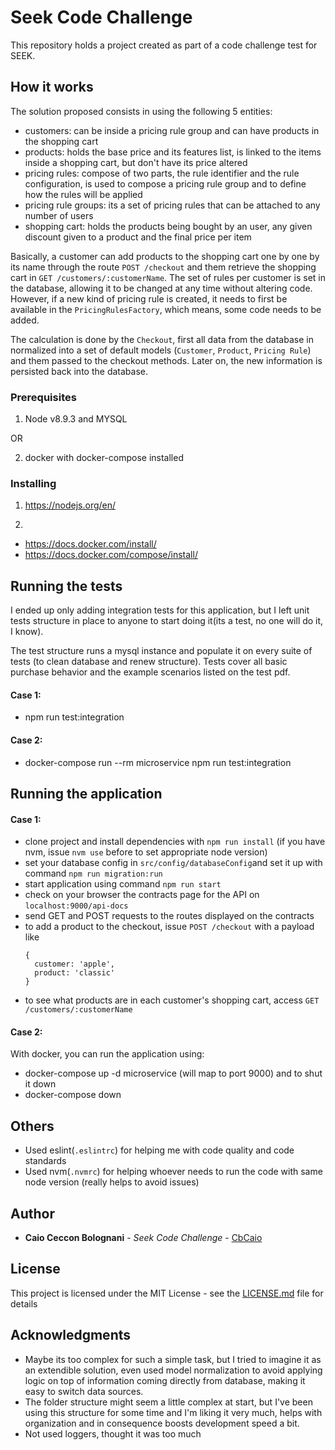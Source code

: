 # Seek Code Challenge

This repository holds a project created as part of a code challenge test for SEEK.

## How it works

The solution proposed consists in using the following 5 entities: 

- customers: can be inside a pricing rule group and can have products in the shopping cart
- products: holds the base price and its features list, is linked to the items inside a shopping cart, but don't have its price altered
- pricing rules: compose of two parts, the rule identifier and the rule configuration, is used to compose a pricing rule group and to define how the rules will be applied
- pricing rule groups: its a set of pricing rules that can be attached to any number of users
- shopping cart: holds the products being bought by an user, any given discount given to a product and the final price per item

Basically, a customer can add products to the shopping cart one by one by its name through the route `POST /checkout` and them retrieve the shopping cart in `GET /customers/:customerName`. The set of rules per customer is set in the database, allowing it to be changed at any time without altering code. However, if a new kind of pricing rule is created, it needs to first be available in the `PricingRulesFactory`, which means, some code needs to be added.

The calculation is done by the `Checkout`, first all data from the database in normalized into a set of default models (`Customer`, `Product`, `Pricing Rule`) and them passed to the checkout methods. Later on, the new information is persisted back into the database.  

### Prerequisites

1. Node v8.9.3 and MYSQL 

OR

2. docker with docker-compose installed

### Installing

1. https://nodejs.org/en/

2. 
  - https://docs.docker.com/install/
  - https://docs.docker.com/compose/install/

## Running the tests

I ended up only adding integration tests for this application, but I left unit tests structure in place to anyone to start doing it(its a test, no one will do it, I know). 

The test structure runs a mysql instance and populate it on every suite of tests (to clean database and renew structure). Tests cover all basic purchase behavior and the example scenarios listed on the test pdf. 

#### Case 1:
- npm run test:integration

#### Case 2:
- docker-compose run --rm microservice npm run test:integration

## Running the application

#### Case 1:

- clone project and install dependencies with `npm run install` (if you have nvm, issue `nvm use` before to set appropriate node version)
- set your database config in `src/config/databaseConfig`and set it up with command `npm run migration:run` 
- start application using command `npm run start`
- check on your browser the contracts page for the API on `localhost:9000/api-docs`
- send GET and POST requests to the routes displayed on the contracts
- to add a product to the checkout, issue `POST /checkout` with a payload like
  ```
  {
    customer: 'apple',
    product: 'classic'
  }
  ```
- to see what products are in each customer's shopping cart, access `GET /customers/:customerName`


#### Case 2:

With docker, you can run the application using:
- docker-compose up -d microservice (will map to port 9000)
and to shut it down
- docker-compose down

## Others

- Used eslint(`.eslintrc`) for helping me with code quality and code standards
- Used nvm(`.nvmrc`) for helping whoever needs to run the code with same node version (really helps to avoid issues)

## Author

* **Caio Ceccon Bolognani** - *Seek Code Challenge* - [CbCaio](https://github.com/CbCaio)

## License

This project is licensed under the MIT License - see the [LICENSE.md](LICENSE.md) file for details

## Acknowledgments

* Maybe its too complex for such a simple task, but I tried to imagine it as an extendible solution, even used model normalization to avoid applying logic on top of  information coming directly from database, making it easy to switch data sources.
* The folder structure might seem a little complex at start, but I've been using this structure for some time and I'm liking it very much, helps with organization and in consequence boosts development speed a bit.
* Not used loggers, thought it was too much
